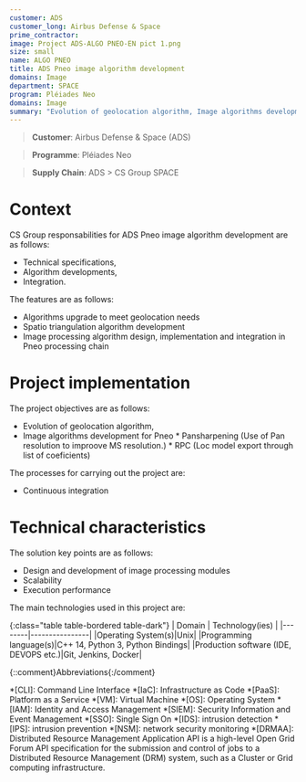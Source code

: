 ```yaml
---
customer: ADS
customer_long: Airbus Defense & Space
prime_contractor: 
image: Project ADS-ALGO PNEO-EN pict 1.png
size: small
name: ALGO PNEO
title: ADS Pneo image algorithm development
domains: Image
department: SPACE
program: Pléiades Neo
domains: Image
summary: "Evolution of geolocation algorithm, Image algorithms development for Pneo. * Pansharpening (Use of Pan resolution to improove MS resolution.). * RPC (Loc model export through list of coeficients)"
---
```


> __Customer__\: Airbus Defense & Space (ADS)

> __Programme__\: Pléiades Neo

> __Supply Chain__\: ADS >  CS Group SPACE


# Context


CS Group responsabilities for ADS Pneo image algorithm development are as follows:
* Technical specifications,
* Algorithm developments,
* Integration.



The features are as follows:
* Algorithms upgrade to meet geolocation needs
* Spatio triangulation algorithm development
* Image processing algorithm design, implementation and integration in Pneo processing chain

# Project implementation

The project objectives are as follows:
* Evolution of geolocation algorithm,
* Image algorithms development for Pneo
	  * Pansharpening (Use of Pan resolution to improove MS resolution.)
	  * RPC (Loc model export through list of coeficients)

The processes for carrying out the project are:
* Continuous integration

# Technical characteristics

The solution key points are as follows:
* Design and development of image processing modules
* Scalability
* Execution performance



The main technologies used in this project are:

{:class="table table-bordered table-dark"}
| Domain | Technology(ies) |
|--------|----------------|
|Operating System(s)|Unix|
|Programming language(s)|C++ 14, Python 3, Python Bindings|
|Production software (IDE, DEVOPS etc.)|Git, Jenkins, Docker|



{::comment}Abbreviations{:/comment}

*[CLI]: Command Line Interface
*[IaC]: Infrastructure as Code
*[PaaS]: Platform as a Service
*[VM]: Virtual Machine
*[OS]: Operating System
*[IAM]: Identity and Access Management
*[SIEM]: Security Information and Event Management
*[SSO]: Single Sign On
*[IDS]: intrusion detection
*[IPS]: intrusion prevention
*[NSM]: network security monitoring
*[DRMAA]: Distributed Resource Management Application API is a high-level Open Grid Forum API specification for the submission and control of jobs to a Distributed Resource Management (DRM) system, such as a Cluster or Grid computing infrastructure.
